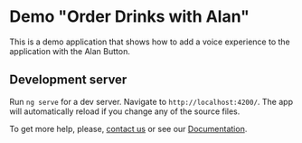 # Demo "Order Drinks with Alan"

This is a demo application that shows how to add a voice experience to the application with the Alan Button.

## Development server

Run `ng serve` for a dev server. Navigate to `http://localhost:4200/`. The app will automatically reload if you change any of the source files.

To get more help, please, [contact us](mailto:support@alan.app) or see our [Documentation](https://alan.app/docs/intro.html).
